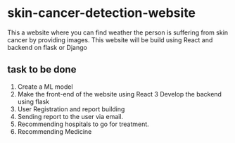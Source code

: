 # skin-cancer-detection-website
This a website where you can find weather the person is suffering from skin cancer by providing images. This website will be build using React and backend on flask or Django

## task to be done
1. Create a ML model
2. Make the front-end of the website using React
3  Develop the backend using flask
4. User Registration and report building
5. Sending report to the user via email.
7. Recommending hospitals to go for treatment.
8. Recommending Medicine
